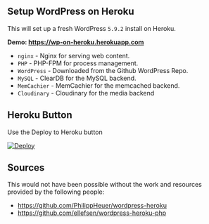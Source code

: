 ## Setup WordPress on Heroku

This will set up a fresh WordPress `5.9.2` install on Heroku. 

**Demo: https://wp-on-heroku.herokuapp.com**

* `nginx` - Nginx for serving web content.
* `PHP` - PHP-FPM for process management.
* `WordPress` - Downloaded from the Github WordPress Repo.
* `MySQL` - ClearDB for the MySQL backend.
* `MemCachier` - MemCachier for the memcached backend.
* `Cloudinary` - Cloudinary for the media backend

## Heroku Button

Use the Deploy to Heroku button

[![Deploy](https://www.herokucdn.com/deploy/button.svg)](https://heroku.com/deploy)


## Sources

This would not have been possible without the work and resources provided by the following people:

* https://github.com/PhilippHeuer/wordpress-heroku
* https://github.com/ellefsen/wordpress-heroku-php